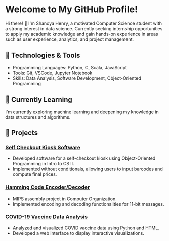 # Welcome to My GitHub Profile!

Hi there! 👋 I'm Shanoya Henry, a motivated Computer Science student with a strong interest in data science. Currently seeking internship opportunities to apply my academic knowledge and gain hands-on experience in areas such as user experience, analytics, and project management.

## 🔧 Technologies & Tools

- Programming Languages: Python, C, Scala, JavaScript
- Tools: Git, VSCode, Jupyter Notebook
- Skills: Data Analysis, Software Development, Object-Oriented Programming

## 🌱 Currently Learning

I'm currently exploring machine learning and deepening my knowledge in data structures and algorithms.

## 🚀 Projects

### [Self Checkout Kiosk Software](#)
- Developed software for a self-checkout kiosk using Object-Oriented Programming in Intro to CS II.
- Implemented without conditionals, allowing users to input barcodes and compute final prices.

### [Hamming Code Encoder/Decoder](#)
- MIPS assembly project in Computer Organization.
- Implemented encoding and decoding functionalities for 11-bit messages.

### [COVID-19 Vaccine Data Analysis](#)
- Analyzed and visualized COVID vaccine data using Python and HTML.
- Developed a web interface to display interactive visualizations.

